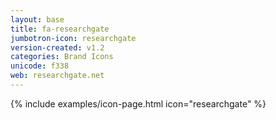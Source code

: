```yaml
---
layout: base
title: fa-researchgate
jumbotron-icon: researchgate
version-created: v1.2
categories: Brand Icons
unicode: f338
web: researchgate.net
---
```


{% include examples/icon-page.html icon="researchgate" %}
